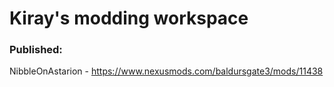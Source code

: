 # Kiray's modding workspace
### Published:
NibbleOnAstarion - https://www.nexusmods.com/baldursgate3/mods/11438
